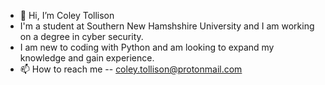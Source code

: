 - 👋 Hi, I’m Coley Tollison
-  I'm a student at Southern New Hamshshire University and I am working on a degree in cyber security.
- I am new to coding with Python and am looking to expand my knowledge and gain experience.
- 📫 How to reach me -- coley.tollison@protonmail.com

<!---
Tollison70/Tollison70 is a ✨ special ✨ repository because its `README.md` (this file) appears on your GitHub profile.
You can click the Preview link to take a look at your changes.
--->

